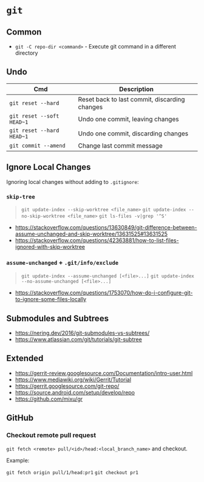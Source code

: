# `git`

## Common

- `git -C repo-dir <command>` - Execute git command in a different directory 

## Undo

Cmd | Description
-- | --
`git reset --hard` | Reset back to last commit, discarding changes
`git reset --soft HEAD~1` | Undo one commit, leaving changes
`git reset --hard HEAD~1` | Undo one commit, discarding changes
`git commit --amend` | Change last commit message

## Ignore Local Changes

Ignoring local changes without adding to `.gitignore`:

### `skip-tree`

> `git update-index --skip-worktree <file_name>`
> `git update-index --no-skip-worktree <file_name>`
> `git ls-files -v|grep '^S'`

- https://stackoverflow.com/questions/13630849/git-difference-between-assume-unchanged-and-skip-worktree/13631525#13631525
- https://stackoverflow.com/questions/42363881/how-to-list-files-ignored-with-skip-worktree

### `assume-unchanged` + `.git/info/exclude`

> `git update-index --assume-unchanged [<file>...]`
> `git update-index --no-assume-unchanged [<file>...]`

- https://stackoverflow.com/questions/1753070/how-do-i-configure-git-to-ignore-some-files-locally


## Submodules and Subtrees

- https://nering.dev/2016/git-submodules-vs-subtrees/
- https://www.atlassian.com/git/tutorials/git-subtree

## Extended

- https://gerrit-review.googlesource.com/Documentation/intro-user.html
- https://www.mediawiki.org/wiki/Gerrit/Tutorial
- https://gerrit.googlesource.com/git-repo/
- https://source.android.com/setup/develop/repo
- https://github.com/mixu/gr

## GitHub

### Checkout remote pull request

`git fetch <remote> pull/<id>/head:<local_branch_name>` and checkout.

Example:

`git fetch origin pull/1/head:pr1`
`git checkout pr1`
